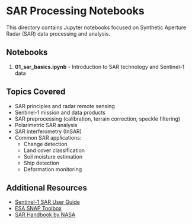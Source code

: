 # SAR Processing Notebooks

This directory contains Jupyter notebooks focused on Synthetic Aperture Radar (SAR) data processing and analysis.

## Notebooks

1. **01_sar_basics.ipynb** - Introduction to SAR technology and Sentinel-1 data

## Topics Covered

- SAR principles and radar remote sensing
- Sentinel-1 mission and data products
- SAR preprocessing (calibration, terrain correction, speckle filtering)
- Polarimetric SAR analysis
- SAR interferometry (InSAR)
- Common SAR applications:
  - Change detection
  - Land cover classification
  - Soil moisture estimation
  - Ship detection
  - Deformation monitoring

## Additional Resources

- [Sentinel-1 SAR User Guide](https://sentinels.copernicus.eu/web/sentinel/user-guides/sentinel-1-sar)
- [ESA SNAP Toolbox](http://step.esa.int/main/toolboxes/snap/)
- [SAR Handbook by NASA](https://servirglobal.net/Global/Articles/Article/2674/sar-handbook-comprehensive-methodologies-for-forest-monitoring-and-biomass-estimation)
